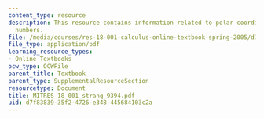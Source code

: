 ```yaml
---
content_type: resource
description: This resource contains information related to polar coordinates and complex
  numbers.
file: /media/courses/res-18-001-calculus-online-textbook-spring-2005/d7f8383935f24726e348445684103c2a_MITRES_18_001_strang_9394.pdf
file_type: application/pdf
learning_resource_types:
- Online Textbooks
ocw_type: OCWFile
parent_title: Textbook
parent_type: SupplementalResourceSection
resourcetype: Document
title: MITRES_18_001_strang_9394.pdf
uid: d7f83839-35f2-4726-e348-445684103c2a
---
```

